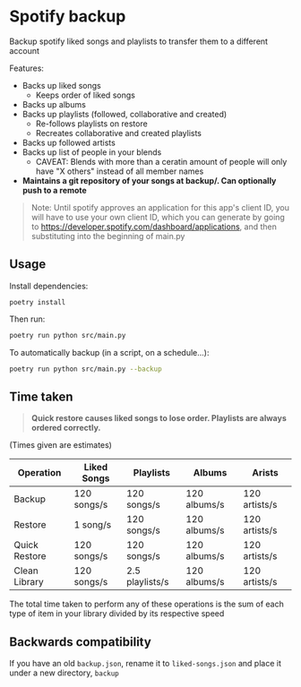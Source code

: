 # Spotify backup

Backup spotify liked songs and playlists to transfer them to a different account

Features:

-   Backs up liked songs
    -   Keeps order of liked songs
-   Backs up albums
-   Backs up playlists (followed, collaborative and created)
    -   Re-follows playlists on restore
    -   Recreates collaborative and created playlists
-   Backs up followed artists
-   Backs up list of people in your blends
    - CAVEAT: Blends with more than a ceratin amount of people will only have "X others" instead of all member names
- **Maintains a git repository of your songs at backup/. Can optionally push to a remote**

> Note: Until spotify approves an application for this app's client ID, you will
> have to use your own client ID, which you can generate by going to
> https://developer.spotify.com/dashboard/applications, and then substituting
> into the beginning of main.py

## Usage

Install dependencies:

```
poetry install
```

Then run:

```bash
poetry run python src/main.py
```

To automatically backup (in a script, on a schedule...):

```bash
poetry run python src/main.py --backup
```

## Time taken

> **Quick restore causes liked songs to lose order. Playlists are always ordered
> correctly.**

(Times given are estimates)

| Operation     | Liked Songs | Playlists       | Albums       | Arists        |
| ------------- | ----------- | --------------- | ------------ | ------------- |
| Backup        | 120 songs/s | 120 songs/s     | 120 albums/s | 120 artists/s |
| Restore       | 1 song/s    | 120 songs/s     | 120 albums/s | 120 artists/s |
| Quick Restore | 120 songs/s | 120 songs/s     | 120 albums/s | 120 artists/s |
| Clean Library | 120 songs/s | 2.5 playlists/s | 120 albums/s | 120 artists/s |

The total time taken to perform any of these operations is the sum of each type
of item in your library divided by its respective speed

## Backwards compatibility

If you have an old `backup.json`, rename it to `liked-songs.json` and place it
under a new directory, `backup`
